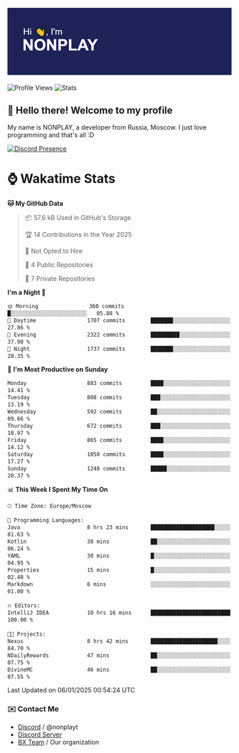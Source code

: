 ![Discord Presence](./header.png)
<br></br>
![Profile Views](https://komarev.com/ghpvc/?username=NONPLAYT&color=blue&style=for-the-badge)
![Stats](https://img.shields.io/badge/0%25-OPTIMIZED-orange?style=for-the-badge)


## :wave: Hello there! Welcome to my profile

My name is NONPLAY, a developer from Russia, Moscow. I just love programming and that's all :D

[![Discord Presence](https://lanyard.cnrad.dev/api/597087584090587177?showDisplayName=true)](https://discord.com/users/597087584090587177) 

# ⌚ Wakatime Stats

<!--START_SECTION:waka-->
**🐱 My GitHub Data** 

> 📦 57.6 kB Used in GitHub's Storage 
 > 
> 🏆 14 Contributions in the Year 2025
 > 
> 🚫 Not Opted to Hire
 > 
> 📜 4 Public Repositories 
 > 
> 🔑 7 Private Repositories 
 > 
**I'm a Night 🦉** 

```text
🌞 Morning                360 commits         █░░░░░░░░░░░░░░░░░░░░░░░░   05.88 % 
🌆 Daytime                1707 commits        ███████░░░░░░░░░░░░░░░░░░   27.86 % 
🌃 Evening                2322 commits        █████████░░░░░░░░░░░░░░░░   37.90 % 
🌙 Night                  1737 commits        ███████░░░░░░░░░░░░░░░░░░   28.35 % 
```
📅 **I'm Most Productive on Sunday** 

```text
Monday                   883 commits         ████░░░░░░░░░░░░░░░░░░░░░   14.41 % 
Tuesday                  808 commits         ███░░░░░░░░░░░░░░░░░░░░░░   13.19 % 
Wednesday                592 commits         ██░░░░░░░░░░░░░░░░░░░░░░░   09.66 % 
Thursday                 672 commits         ███░░░░░░░░░░░░░░░░░░░░░░   10.97 % 
Friday                   865 commits         ████░░░░░░░░░░░░░░░░░░░░░   14.12 % 
Saturday                 1058 commits        ████░░░░░░░░░░░░░░░░░░░░░   17.27 % 
Sunday                   1248 commits        █████░░░░░░░░░░░░░░░░░░░░   20.37 % 
```


📊 **This Week I Spent My Time On** 

```text
🕑︎ Time Zone: Europe/Moscow

💬 Programming Languages: 
Java                     8 hrs 23 mins       ████████████████████░░░░░   81.63 % 
Kotlin                   38 mins             ██░░░░░░░░░░░░░░░░░░░░░░░   06.24 % 
YAML                     30 mins             █░░░░░░░░░░░░░░░░░░░░░░░░   04.95 % 
Properties               15 mins             █░░░░░░░░░░░░░░░░░░░░░░░░   02.48 % 
Markdown                 6 mins              ░░░░░░░░░░░░░░░░░░░░░░░░░   01.00 % 

🔥 Editors: 
IntelliJ IDEA            10 hrs 16 mins      █████████████████████████   100.00 % 

🐱‍💻 Projects: 
Nexus                    8 hrs 42 mins       █████████████████████░░░░   84.70 % 
NDailyRewards            47 mins             ██░░░░░░░░░░░░░░░░░░░░░░░   07.75 % 
DivineMC                 46 mins             ██░░░░░░░░░░░░░░░░░░░░░░░   07.55 % 
```


 Last Updated on 06/01/2025 00:54:24 UTC
<!--END_SECTION:waka-->

### ✉️ Contact Me

- [Discord](https://discord.com/users/597087584090587177) / @nonplayt
- [Discord Server](https://discord.gg/p7cxhw7E2M)
- [BX Team](https://github.com/BX-Team) / Our organization
